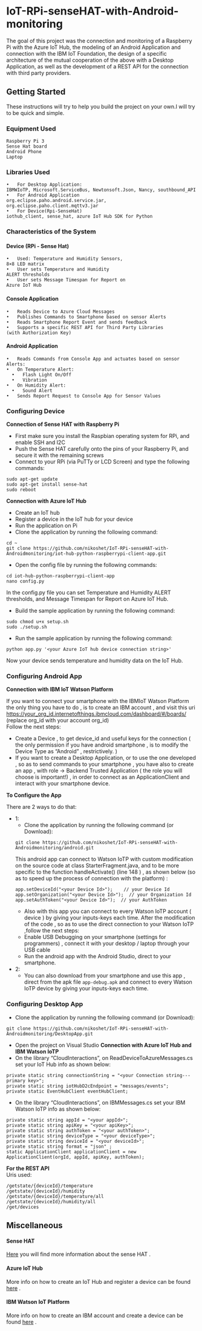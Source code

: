 # IoT-RPi-senseHAT-with-Android-monitoring

The goal of this project was the connection and monitoring of a Raspberry Pi with the Azure IoT Hub, the modeling of an Android Application and connection with the IBM IoT Foundation, the design of a specific architecture of the mutual cooperation of the above with a  Desktop Application, as well as the development of a REST API for the connection with third party providers. 


## Getting Started
These instructions will try to help you build the project on your own.I will try to be quick and simple.
### Equipment Used
```
Raspberry Pi 3 
Sense Hat board  
Android Phone 
Laptop 
```
### Libraries Used 
```
•   For Desktop Application: 
IBMWIoTP, Microsoft.ServiceBus, Newtonsoft.Json, Nancy, southbound_API 
•   For Android Application 
org.eclipse.paho.android.service.jar, org.eclipse.paho.client.mqttv3.jar 
•   For Device(Rpi-SenseHat) 
iothub_client, sense_hat, azure IoT Hub SDK for Python 
```


### Characteristics of the System

#### Device (RPi - Sense Hat)
```
•   Used: Temperature and Humidity Sensors, 
8×8 LED matrix
•   User sets Temperature and Humidity 
ALERT thresholds
•   User sets Message Timespan for Report on 
Azure IoT Hub
```

#### Console Application
```
•   Reads Device to Azure Cloud Messages
•   Publishes Commands to Smartphone based on sensor Alerts
•   Reads Smartphone Report Event and sends feedback
•   Supports a specific REST API for Third Party Libraries
(with Authorization Key)
```

#### Android Application
```
•   Reads Commands from Console App and actuates based on sensor Alerts:
•   On Temperature Alert:
  •   Flash Light On/Off
  •   Vibration
•   On Humidity Alert:
  •   Sound Alert
•   Sends Report Request to Console App for Sensor Values
```


### Configuring Device 
**Connection of Sense HAT with Raspberry Pi** 
* First make sure you install the Raspbian operating system for RPi, and enable SSH and I2C 
* Push the Sense HAT carefully onto the pins of your Raspberry Pi, and secure it with the remaining screws 
* Connect to your RPi (via PuTTy or LCD Screen) and type the following commands: 
```
sudo apt-get update 
sudo apt-get install sense-hat 
sudo reboot 
```
 
**Connection with Azure IoT Hub** 
* Create an IoT hub 
* Register a device in the IoT hub for your device 
* Run the application on Pi 
* Clone the application by running the following command: 
```
cd ~ 
git clone https://github.com/nikoshet/IoT-RPi-senseHAT-with-Androidmonitoring/iot-hub-python-raspberrypi-client-app.git 
```
* Open the config file by running the following commands: 
```
cd iot-hub-python-raspberrypi-client-app 
nano config.py 
```
In the config.py file you can set Temperature and Humidity ALERT thresholds, and Message Timespan for Report on Azure IoT Hub. 
* Build the sample application by running the following command: 
```
sudo chmod u+x setup.sh 
sudo ./setup.sh 
```
* Run the sample application by running the following command: 
```
python app.py '<your Azure IoT hub device connection string>' 
```
Now your device sends temperature and humidity data on the IoT Hub. 


### Configuring Android App 
**Connection with IBM IoT Watson Platform** 

If you want to connect your smartphone with the IBMIoT Watson Platform the only thing you have to do , is to create an IBM account , and visit this uri  
https://your_org_id.internetofthings.ibmcloud.com/dashboard/#/boards/ 
(replace org_id with your account org_id)<br> 
Follow the next steps: 
* Create a Device , to get device_id and useful keys for the connection ( the only permission if you have android smartphone , is to modify the Device Type as “Android” , restrictively. )  
* If you want to create a Desktop Application, or to use the one developed , so as to send commands to your smartphone , you have also to create an app , with role → Backend Trusted Application ( the role you will choose is important!) , in order to connect as an ApplicationClient and interact with your smartphone device. 
 
 
**To Configure the App**

There are 2 ways to do that: 
* 1:
   * Clone the application by running the following command (or Download): 
    ```
    git clone https://github.com/nikoshet/IoT-RPi-senseHAT-with-Androidmonitoring/android.git 
    ```
    This android app can connect to Watson IoTP with custom  modification on the source code at class StarterFragment.java, and to be more specific to the function handleActivate() (line 148 )  , as shown below (so as to speed up the process of connection with the platform) : 
     ```
    app.setDeviceId("<your Device Id>");    // your Device Id 
    app.setOrganization("<your Device Id>");  // your Organization Id 
    app.setAuthToken("<your Device Id>");  // your AuthToken 
    ``` 
   * Also with this app you can connect to every Watson IoTP account ( device ) by giving your inputs-keys each time. 
After the modification of the code , so as to use the direct connection to your Watson IoTP ,follow the next steps:  
   * Enable USB Debugging on your smartphone (settings for programmers) , connect it with your desktop / laptop through your USB cable  
   * Run the android app with the Android Studio, direct to your smartphone. 
* 2:
   * You can also download from your smartphone and use this app , direct from the apk file ` app-debug.apk `  and connect to every Watson IoTP device by giving your inputs-keys each time.

### Configuring Desktop App 
* Clone the application by running the following command (or Download): 
```
git clone https://github.com/nikoshet/IoT-RPi-senseHAT-with-Androidmonitoring/DesktopApp.git 
```
* Open the project on Visual Studio
**Connection with Azure IoT Hub and IBM Watson IoTP**
* On the library “CloudInteractions”, on ReadDeviceToAzureMessages.cs set your IoT Hub info as shown below: 
```
private static string connectionString = "<your Connection string---primary key>"; 
private static string iotHubD2cEndpoint = "messages/events"; 
private static EventHubClient eventHubClient; 
``` 
* On the library “CloudInteractions”, on IBMMessages.cs set your IBM Watson IoTP info as shown below:
``` private static string orgId = "<your orgId>"; 
private static string appId = "<your appId>"; 
private static string apiKey = "<your apiKey>"; 
private static string authToken = "<your authToken>"; 
private static string deviceType = "<your deviceType>"; 
private static string deviceId = "<your deviceId>"; 
private static string format = "json" ; 
static ApplicationClient applicationClient = new ApplicationClient(orgId, appId, apiKey, authToken); 
```  
 
**For the REST API** 
<br>Uris used: 
```  
/getstate/{deviceId}/temperature 
/getstate/{deviceId}/humidity 
/getstate/{deviceId}/temperature/all 
/getstate/{deviceId}/humidity/all 
/get/devices
```  

## Miscellaneous
#### Sense HAT
[Here](https://raspberrypi.dk/wp-content/uploads/2015/08/raspberry-pi-sense-hat.pdf) you will find more information about the sense HAT .


#### Azure IoT Hub
More info on how to create an IoT Hub and register a device can be found [here](https://docs.microsoft.com/en-us/azure/iot-hub/iot-hub-raspberry-pi-kit-pythonget-started) . 


#### IBM Watson IoT Platform
More info on how to create an IBM account and create a device can be found [here](https://console.bluemix.net/docs/services/IoT/getting-started.html#getting-started-with-iotp) .
